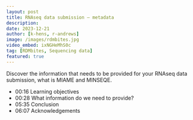 ```yaml
---
layout: post
title: RNAseq data submission – metadata
description: 
date: 2023-12-21
author: [k-hens, r-andrews]
image: /images/rdmbites.jpg
video_embed: ixNGHeMhS0c
tag: [RDMbites, Sequencing data]
featured: true
---
```


Discover the information that needs to be provided for your RNAseq data submission, what is MIAME and MINSEQE. 

- 00:16 Learning objectives
- 00:28 What information do we need to provide?
- 05:35 Conclusion
- 06:07 Acknowledgements